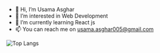 - 👋 Hi, I’m Usama Asghar
- 👀 I’m interested in Web Development
- 🌱 I’m currently learning React js
- 📫 You can reach me on usama.asghar005@gmail.com

![Top Langs](https://github-readme-stats.vercel.app/api/top-langs/?username=usamaasgharr&theme=tokyonight)
<!---
usamaasgharr/usamaasgharr is a ✨ special ✨ repository because its `README.md` (this file) appears on your GitHub profile.
You can click the Preview link to take a look at your changes.
--->
